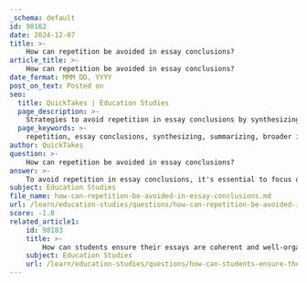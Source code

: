 ```yaml
---
_schema: default
id: 98162
date: 2024-12-07
title: >-
    How can repetition be avoided in essay conclusions?
article_title: >-
    How can repetition be avoided in essay conclusions?
date_format: MMM DD, YYYY
post_on_text: Posted on
seo:
  title: QuickTakes | Education Studies
  page_description: >-
    Strategies to avoid repetition in essay conclusions by synthesizing main points, discussing broader implications, and crafting memorable endings.
  page_keywords: >-
    repetition, essay conclusions, synthesizing, summarizing, broader implications, avoid clichés, research question, lasting impression, impactful conclusion, final impression
author: QuickTakes
question: >-
    How can repetition be avoided in essay conclusions?
answer: >-
    To avoid repetition in essay conclusions, it's essential to focus on synthesizing the main points rather than merely reiterating them. Here are some strategies to achieve this:\n\n1. **Synthesize Rather Than Summarize**: Instead of restating each main point, weave them together to show how they collectively support your thesis. This approach creates a more cohesive and impactful conclusion.\n\n2. **Illuminate Broader Implications**: Extend your conclusion beyond the specific arguments made in the essay. Discuss the broader significance of your findings and how they relate to larger themes or issues. This helps to underscore the relevance of your work without falling into repetitive language.\n\n3. **Avoid Clichés**: Phrases like "in conclusion" or "in summary" can make your conclusion feel formulaic and repetitive. Instead, aim for a more engaging transition that reflects the essence of your essay.\n\n4. **Restate the Research Question**: Reminding readers of the research question can be effective, as it reinforces the purpose of your essay without simply repeating earlier content.\n\n5. **Leave a Lasting Impression**: Use thought-provoking statements, questions, or quotes that resonate with the reader. This not only enhances the conclusion but also encourages further reflection on the topic.\n\n6. **Focus on the Final Impression**: Remember that the conclusion is the last thing your readers will see. Craft it to be memorable and impactful, ensuring it encapsulates the essence of your arguments without redundancy.\n\nBy employing these strategies, you can create a conclusion that effectively summarizes your essay while avoiding unnecessary repetition, ultimately leaving a stronger impression on your readers.
subject: Education Studies
file_name: how-can-repetition-be-avoided-in-essay-conclusions.md
url: /learn/education-studies/questions/how-can-repetition-be-avoided-in-essay-conclusions
score: -1.0
related_article1:
    id: 98183
    title: >-
        How can students ensure their essays are coherent and well-organized?
    subject: Education Studies
    url: /learn/education-studies/questions/how-can-students-ensure-their-essays-are-coherent-and-wellorganized
---
```


&nbsp;